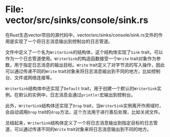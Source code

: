 # File: vector/src/sinks/console/sink.rs

在Rust生态vector项目的源代码中，vector/src/sinks/console/sink.rs文件的作用是实现了一个将日志消息输出到控制台的日志管道。

文件中定义了一个名为`WriterSink`的结构体，这个结构体实现了`Sink` trait，可以作为一个日志管道使用。`WriterSink`的构造函数接受一个`Write` trait对象作为参数，用于指定日志消息的输出目标。`Write` trait定义了对字节流的写入操作，因此可以通过传递不同的`Write` trait对象来将日志消息输出到不同的地方，比如控制台、文件或网络连接等。

`WriterSink`结构体中还实现了`Default` trait，用于创建一个默认的`WriterSink`实例。在默认的实例中，日志消息会通过`println!`宏输出到控制台。

此外，`WriterSink`结构体还实现了`Drop` trait，当`WriterSink`实例离开作用域时，会自动调用`Drop` trait的`drop`方法，这个方法用于进行善后处理，比如关闭文件。

总结起来，`WriterSink`结构体定义了一个将日志消息输出到指定目标的日志管道，可以通过传递不同的`Write` trait对象来将日志消息输出到不同的地方。

